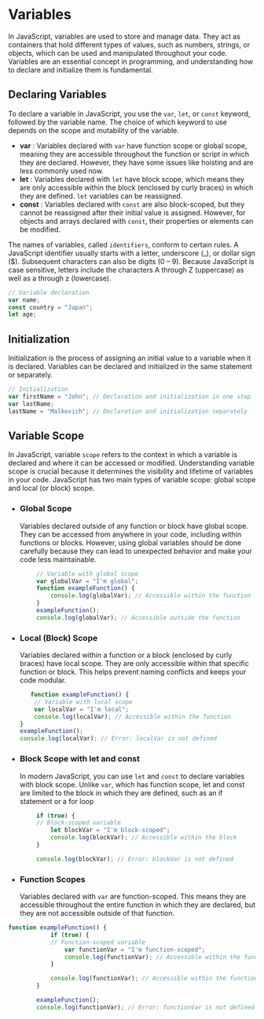# Variables

In JavaScript, variables are used to store and manage data. They act as containers that hold different types of values, such as numbers, strings, or objects, which can be used and manipulated throughout your code. Variables are an essential concept in programming, and understanding how to declare and initialize them is fundamental.

## Declaring Variables

To declare a variable in JavaScript, you use the `var`, `let`, or `const` keyword, followed by the variable name. The choice of which keyword to use depends on the scope and mutability of the variable.

- **var** : Variables declared with `var` have function scope or global scope, meaning they are accessible throughout the function or script in which they are declared. However, they have some issues like hoisting and are less commonly used now.
- **let** : Variables declared with `let` have block scope, which means they are only accessible within the block (enclosed by curly braces) in which they are defined. `let` variables can be reassigned.
- **const** : Variables declared with `const` are also block-scoped, but they cannot be reassigned after their initial value is assigned. However, for objects and arrays declared with `const`, their properties or elements can be modified.
 
The names of variables, called `identifiers`, conform to certain rules. A JavaScript identifier usually starts with a letter, underscore (_), or dollar sign ($). Subsequent characters can also be digits (0 – 9). Because JavaScript is case sensitive, letters include the characters A through Z (uppercase) as well as a through z (lowercase).

```javascript
// Variable declaration
var name; 
const country = "Japan";
let age;
```
## Initialization

Initialization is the process of assigning an initial value to a variable when it is declared. Variables can be declared and initialized in the same statement or separately.

```javascript
// Initialization
var firstName = "John"; // Declaration and initialization in one step
var lastName;
lastName = "Malkovich"; // Declaration and initialization separately
```

## Variable Scope

In JavaScript, variable `scope` refers to the context in which a variable is declared and where it can be accessed or modified. Understanding variable scope is crucial because it determines the visibility and lifetime of variables in your code. JavaScript has two main types of variable scope: global scope and local (or block) scope.

- ### Global Scope
  Variables declared outside of any function or block have global scope. They can be accessed from anywhere in your code, including within functions or blocks. However, using global variables should be done          carefully because they can lead to unexpected behavior and make your code less maintainable.
    
```javascript
        // Variable with global scope
        var globalVar = "I'm global";
        function exampleFunction() {
            console.log(globalVar); // Accessible within the function
        }
        exampleFunction();
        console.log(globalVar); // Accessible outside the function
```
 
   - ### Local (Block) Scope
     Variables declared within a function or a block (enclosed by curly braces) have local scope. They are only accessible within that specific function or block. This helps prevent naming conflicts and keeps           your code modular.
        ```javascript
           function exampleFunction() {
            // Variable with local scope
            var localVar = "I'm local";
            console.log(localVar); // Accessible within the function
        }
        exampleFunction();
        console.log(localVar); // Error: localVar is not defined
        ```

  - ### Block Scope with let and const
    In modern JavaScript, you can use `let` and `const` to declare variables with block scope. Unlike `var`, which has function scope, let and const are limited to the block in which they are defined, such           as an if statement or a for loop
```javascript
        if (true) {
        // Block-scoped variable
            let blockVar = "I'm block-scoped";
            console.log(blockVar); // Accessible within the block
        }

        console.log(blockVar); // Error: blockVar is not defined
```

- ### Function Scopes
   Variables declared with `var` are function-scoped. This means they are accessible throughout the entire function in which they are declared, but they are not accessible outside of that function.
```javascript
function exampleFunction() {
            if (true) {
            // Function-scoped variable
                var functionVar = "I'm function-scoped";
                console.log(functionVar); // Accessible within the function
            }

            console.log(functionVar); // Accessible within the function
        }

        exampleFunction();
        console.log(functionVar); // Error: functionVar is not defined outside the function
```

